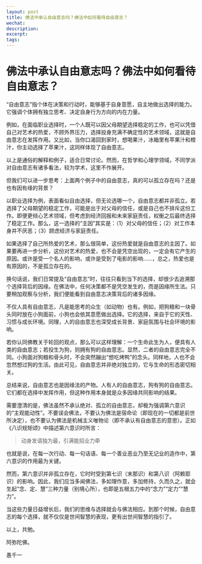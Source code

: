 ```yaml
---
layout: post
title: 佛法中承认自由意志吗？佛法中如何看待自由意志？
wechat: 
description: 
excerpt: 
tags:
---
```


# 佛法中承认自由意志吗？佛法中如何看待自由意志？

“自由意志”指个体在决策和行动时，能够基于自身意愿，自主地做出选择的能力。它强调个体拥有独立思考、决定自身行为方向的内在力量。

例如，在面临职业选择时，一个人既可以因父母期望选择稳定的工作，也可以凭借自己对艺术的热爱，不顾外界压力，选择投身充满不确定性的艺术领域，这就是自由意志在发挥作用。又比如，当你口渴回到家时，想喝果汁，冰箱里有苹果汁和橙汁，你主动选择了苹果汁，这同样体现了自由意志。

以上是通俗的解释和例子，适合日常讨论。然而，在哲学和心理学领域，不同学派对自由意志有诸多看法，较为学术，这里不作展开。

但我们可以进一步思考：上面两个例子中的自由意志，真的可以孤立存在吗？还是也有因有缘的背景？

以职业选择为例，表面看似自由选择，但无论选哪一个，自由意志都并非孤立。若选择了父母期望的稳定工作，可能是出于对父母的信任，或是自己也不排斥这份工作。即便更倾心艺术领域，但考虑到经济回报和未来家庭责任，权衡之后最终选择了稳定工作。那么，这一选择的“主因”其实是：（1）对父母的信任；（2）对工作本身并不厌恶；（3）顾虑经济与家庭责任。

如果选择了自己所热爱的艺术，那么很简单，这份热爱就是自由意志的主因了。如果要再进一步分析，这份对艺术的热爱，也不会是凭空出现的，一定会有它产生的原因。或许是受一个名人的影响，或许是受到了电影的影响……，总之，热爱也是有原因的，不是孤立存在的。

换句话说，我们日常提及“自由意志”时，往往只看到当下的选择，却很少去追溯那个选择背后的因缘。在佛法中，任何决策都不是凭空发生的，而是因缘所生法。只要稍加观察与分析，我们便能看到自由意志决策背后的诸多因缘。

不仅人具有自由意志，凡是能思考的众生（如动物）也有。例如，把狗粮和一块骨头同时放在小狗面前，小狗也会依其意愿做出选择。它的选择，来自于它的天性、习惯与成长环境。同理，人的自由意志也深受成长背景、家庭氛围与社会环境的影响。

若你认同佛教关于轮回的观点，那么可以这样理解：一个生命此生为人，便具有人类的自由意志；若投生为狗，则拥有狗的自由意志。显然，二者的自由意志完全不同。小狗面对狗粮和骨头时，不会突然蹦出“想吃烤鸭”的念头。同样地，人也不会忽然想过狗的生活。由此可见，自由意志并非绝对独立的，它与生命的形态密切相关。

总结来说，自由意志也是因缘法的产物。人有人的自由意志，狗有狗的自由意志。它们都在选择中发挥作用，但这种作用本身就是众多因缘共同影响的结果。

需要澄清的是，佛法虽然不承认绝对、孤立的自由意志，却极为强调第六意识的“主观能动性”。不要误会佛法，不要认为佛法是宿命论（即现在的一切都是前世所决定），也不要认为佛法是机械主义唯物论（即不承认有自由意志的意思）。正如《八识规矩颂》中描述第六意识时所言：

> 动身发语独为最，引满能招业力牵

也就是说，在每一次行动、每一句话语、每一个善业恶业乃至无记业的造作中，第六意识的作用最为关键。

然而，第六意识并非孤立存在，它时时受到第七识（末那识）和第八识（阿赖耶识）的影响。因此，我们应当多闻佛法，多如理作意，多加修持，久而久之，就会生起“念、定、慧”三种力量（别境心所），也即是五根五力中的“念力”“定力”“慧力”。

当这些力量日益增长后，我们的思维与选择就会与佛法相应。到那个时候，自由意志的每个选择，就不仅仅是世间智慧的表现，更有出世间智慧的指引了。

以上，共勉。

阿弥陀佛。

愚千一
